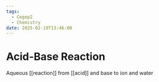 ```yaml
---
tags:
  - Cegep2
  - Chemistry
date: 2025-02-19T13:46:00
---
```


# Acid-Base Reaction

Aqueous [[reaction]] from [[acid]] and base to ion and water